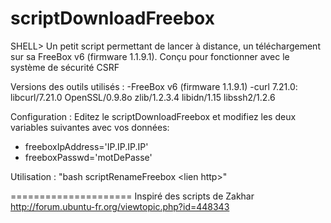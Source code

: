 scriptDownloadFreebox
=====================

SHELL> Un petit script permettant de lancer à distance, un téléchargement sur sa FreeBox v6 (firmware 1.1.9.1). 
Conçu pour fonctionner avec le système de sécurité CSRF

Versions des outils utilisés :
-FreeBox v6 (firmware 1.1.9.1)
-curl 7.21.0: libcurl/7.21.0 OpenSSL/0.9.8o zlib/1.2.3.4 libidn/1.15 libssh2/1.2.6

Configuration : Editez le scriptDownloadFreebox et modifiez les deux variables suivantes avec vos données:

- freeboxIpAddress='IP.IP.IP.IP'
- freeboxPasswd='motDePasse'

Utilisation : "bash scriptRenameFreebox \<lien http>"

=====================
Inspiré des scripts de Zakhar 
http://forum.ubuntu-fr.org/viewtopic.php?id=448343
